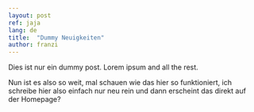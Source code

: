 ```yaml
---
layout: post
ref: jaja
lang: de
title:  "Dummy Neuigkeiten"
author: franzi
---
```


Dies ist nur ein dummy post. Lorem ipsum and all the rest.

Nun ist es also so weit, mal schauen wie das hier so funktioniert, ich schreibe hier also einfach nur neu rein und dann erscheint das direkt auf der Homepage? 
